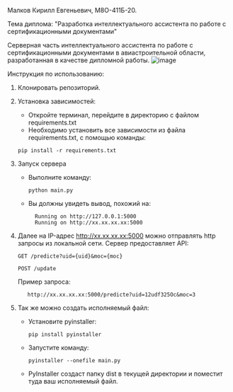Малков Кирилл Евгеньевич, М8О-411Б-20.

Тема диплома: "Разработка интеллектуального ассистента по работе с сертификационными документами"

Серверная часть интеллектуального ассистента по работе с сертификационными документами в авиастроительной области, разработанная в качестве дипломной работы.
![image](https://github.com/Kirikk44/DiplomModel/assets/69201580/565d3b5f-d4ea-4906-8656-505b7d23269b)


Инструкция по использованию:

1. Клонировать репозиторий.
2. Установка зависимостей:
   - Откройте терминал, перейдите в директорию с файлом requirements.txt
   - Необходимо установить все зависимости из файла requirements.txt, с помощью команды:
   
   ```
   pip install -r requirements.txt
   ```
4. Запуск сервера
   -  Выполните команду:
   
          python main.py
               
   - Вы должны увидеть вывод, похожий на:

           Running on http://127.0.0.1:5000
           Running on http://xx.xx.xx.xx:5000
     
5. Далее на IP-адрес http://xx.xx.xx.xx:5000 можно отправлять http запросы из локальной сети.
   Сервер предоставляет API:

   ```
   GET /predicte?uid={uid}&moc={moc}

   POST /update
   ```

   Пример запроса:

   ```
      http://xx.xx.xx.xx:5000/predicte?uid=12udf325Oc&moc=3
   ```
6. Так же можно создать исполняемый файл:
   - Установите pyinstaller:
     ```
     pip install pyinstaller
     ```
   - Запустите команду:
     ```
     pyinstaller --onefile main.py
     ```
   - PyInstaller создаст папку dist в текущей директории и поместит туда ваш исполняемый файл.
 
